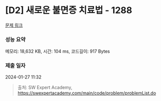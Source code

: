 # [D2] 새로운 불면증 치료법 - 1288 

[문제 링크](https://swexpertacademy.com/main/code/problem/problemDetail.do?contestProbId=AV18_yw6I9MCFAZN) 

### 성능 요약

메모리: 18,632 KB, 시간: 104 ms, 코드길이: 917 Bytes

### 제출 일자

2024-01-27 11:32



> 출처: SW Expert Academy, https://swexpertacademy.com/main/code/problem/problemList.do